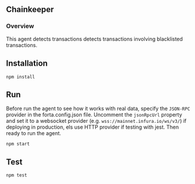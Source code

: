 ## Chainkeeper

### Overview

This agent detects transactions detects transactions involving blacklisted transactions.

## Installation

```
npm install
```

## Run

Before run the agent to see how it works with real data, specify the `JSON-RPC` provider in the forta.config.json file. Uncomment the `jsonRpcUrl` property and set it to a websocket provider (e.g. `wss://mainnet.infura.io/ws/v3/`) if deploying in production, els use HTTP provider if testing with jest. Then ready to run the agent.

```
npm start
```

## Test

```
npm test
```
